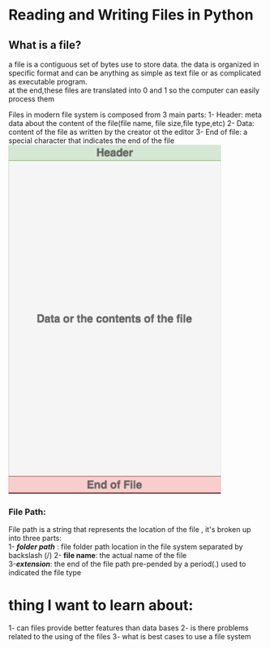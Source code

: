 # Reading and Writing Files in Python

## What is a file?

a file is a contiguous set of bytes use to store data.
the data is organized in specific format and can be anything as simple as text file or as complicated as executable program.  
at the end,these files are translated into 0 and 1 so the computer can easily process them

Files in modern file system is composed from 3 main parts:
1- Header: meta data about the content of the file(file name, file size,file type,etc)
2- Data: content of the file as written by the creator ot the editor
3- End of file: a special character that indicates the end of the file 
![File Format]('./../assets/Read03/FileFormat.webp)


### File Path:

File path is a string that represents the location of the file , it's broken up into three parts:  
1- ***folder path***  : file folder path location in the file system separated by backslash (/)
2- **file name**: the actual name of the file  
3-***extension***: the end of the file path pre-pended by a period(.) used to indicated the file type

# thing I want to learn about:
1- can files provide better features than data bases 
2- is there problems related to the using of the files
3- what is best cases to use a file system
